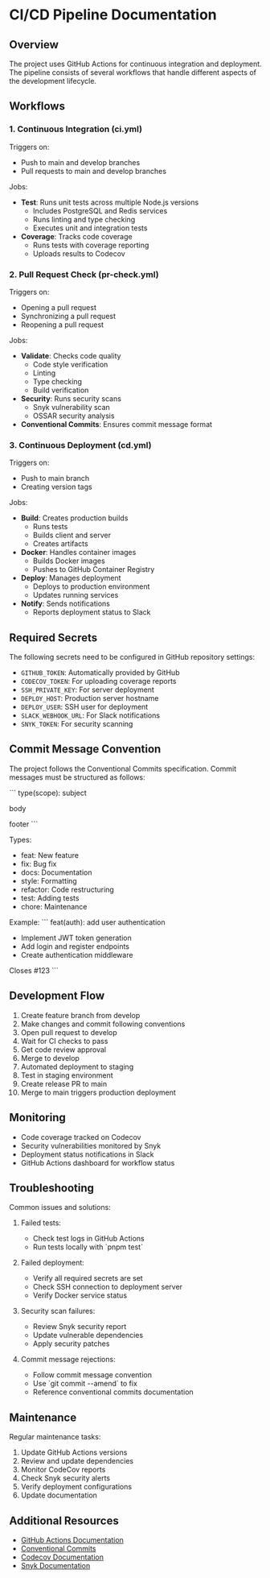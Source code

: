 # CI/CD Pipeline Documentation

## Overview

The project uses GitHub Actions for continuous integration and deployment. The pipeline consists of several workflows that handle different aspects of the development lifecycle.

## Workflows

### 1. Continuous Integration (ci.yml)

Triggers on:
- Push to main and develop branches
- Pull requests to main and develop branches

Jobs:
- **Test**: Runs unit tests across multiple Node.js versions
  - Includes PostgreSQL and Redis services
  - Runs linting and type checking
  - Executes unit and integration tests
- **Coverage**: Tracks code coverage
  - Runs tests with coverage reporting
  - Uploads results to Codecov

### 2. Pull Request Check (pr-check.yml)

Triggers on:
- Opening a pull request
- Synchronizing a pull request
- Reopening a pull request

Jobs:
- **Validate**: Checks code quality
  - Code style verification
  - Linting
  - Type checking
  - Build verification
- **Security**: Runs security scans
  - Snyk vulnerability scan
  - OSSAR security analysis
- **Conventional Commits**: Ensures commit message format

### 3. Continuous Deployment (cd.yml)

Triggers on:
- Push to main branch
- Creating version tags

Jobs:
- **Build**: Creates production builds
  - Runs tests
  - Builds client and server
  - Creates artifacts
- **Docker**: Handles container images
  - Builds Docker images
  - Pushes to GitHub Container Registry
- **Deploy**: Manages deployment
  - Deploys to production environment
  - Updates running services
- **Notify**: Sends notifications
  - Reports deployment status to Slack

## Required Secrets

The following secrets need to be configured in GitHub repository settings:

- `GITHUB_TOKEN`: Automatically provided by GitHub
- `CODECOV_TOKEN`: For uploading coverage reports
- `SSH_PRIVATE_KEY`: For server deployment
- `DEPLOY_HOST`: Production server hostname
- `DEPLOY_USER`: SSH user for deployment
- `SLACK_WEBHOOK_URL`: For Slack notifications
- `SNYK_TOKEN`: For security scanning

## Commit Message Convention

The project follows the Conventional Commits specification. Commit messages must be structured as follows:

\```
type(scope): subject

body

footer
\```

Types:
- feat: New feature
- fix: Bug fix
- docs: Documentation
- style: Formatting
- refactor: Code restructuring
- test: Adding tests
- chore: Maintenance

Example:
\```
feat(auth): add user authentication

- Implement JWT token generation
- Add login and register endpoints
- Create authentication middleware

Closes #123
\```

## Development Flow

1. Create feature branch from develop
2. Make changes and commit following conventions
3. Open pull request to develop
4. Wait for CI checks to pass
5. Get code review approval
6. Merge to develop
7. Automated deployment to staging
8. Test in staging environment
9. Create release PR to main
10. Merge to main triggers production deployment

## Monitoring

- Code coverage tracked on Codecov
- Security vulnerabilities monitored by Snyk
- Deployment status notifications in Slack
- GitHub Actions dashboard for workflow status

## Troubleshooting

Common issues and solutions:

1. Failed tests:
   - Check test logs in GitHub Actions
   - Run tests locally with \`pnpm test\`

2. Failed deployment:
   - Verify all required secrets are set
   - Check SSH connection to deployment server
   - Verify Docker service status

3. Security scan failures:
   - Review Snyk security report
   - Update vulnerable dependencies
   - Apply security patches

4. Commit message rejections:
   - Follow commit message convention
   - Use \`git commit --amend\` to fix
   - Reference conventional commits documentation

## Maintenance

Regular maintenance tasks:

1. Update GitHub Actions versions
2. Review and update dependencies
3. Monitor CodeCov reports
4. Check Snyk security alerts
5. Verify deployment configurations
6. Update documentation

## Additional Resources

- [GitHub Actions Documentation](https://docs.github.com/en/actions)
- [Conventional Commits](https://www.conventionalcommits.org)
- [Codecov Documentation](https://docs.codecov.io)
- [Snyk Documentation](https://docs.snyk.io)